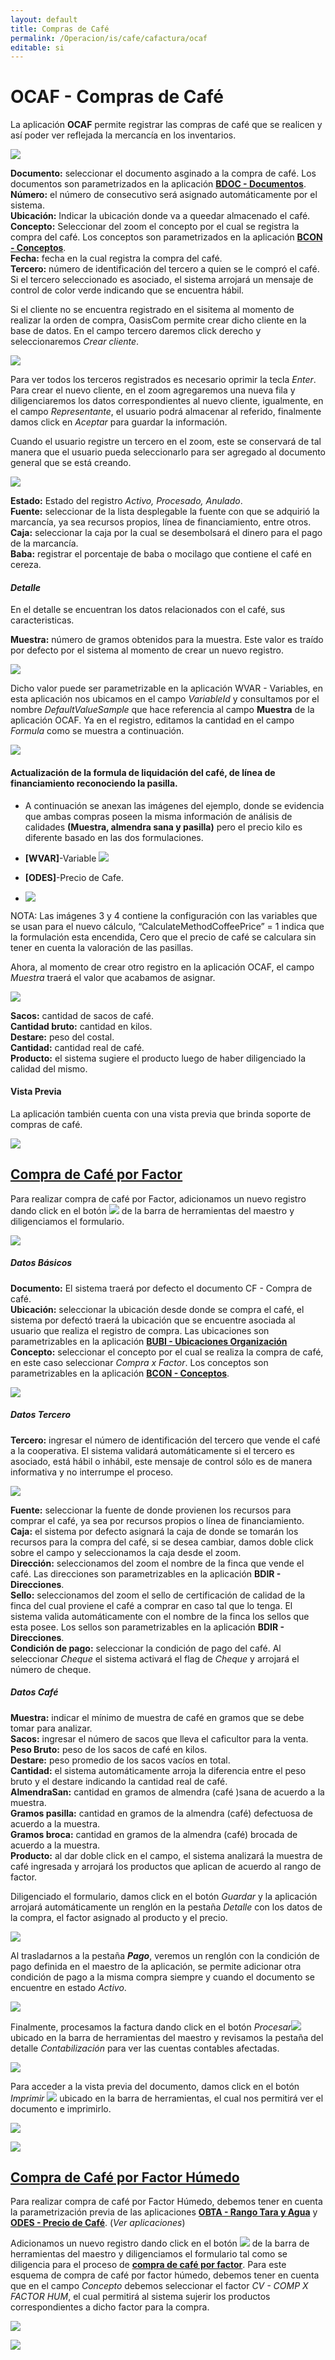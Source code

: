 ```yaml
---
layout: default
title: Compras de Café
permalink: /Operacion/is/cafe/cafactura/ocaf
editable: si
---
```


# OCAF - Compras de Café

La aplicación **OCAF** permite registrar las compras de café que se realicen y así poder ver reflejada la mercancía en los inventarios.  

![](ocaf.png)

**Documento:** seleccionar el documento asginado a la compra de café. Los documentos son parametrizados en la aplicación [**BDOC - Documentos**](http://docs.oasiscom.com/Operacion/common/bsistema/bdoc).  
**Número:** el número de consecutivo será asignado automáticamente por el sistema.  
**Ubicación:** Indicar la ubicación donde va a queedar almacenado el café.  
**Concepto:** Seleccionar del zoom el concepto por el cual se registra la compra del café. Los conceptos son parametrizados en la aplicación [**BCON - Conceptos**](http://docs.oasiscom.com/Operacion/common/bsistema/bcon).   
**Fecha:** fecha en la cual registra la compra del café.  
**Tercero:** número de identificación del tercero a quien se le compró el café. Si el tercero seleccionado es asociado, el sistema arrojará un mensaje de control de color verde indicando que se encuentra hábil.  

Si el cliente no se encuentra registrado en el sisitema al momento de realizar la orden de compra, OasisCom permite crear dicho cliente en la base de datos. En el campo tercero daremos click derecho y seleccionaremos _Crear cliente_.  

![](cliente.png)

Para ver todos los terceros registrados es necesario oprimir la tecla _Enter_. Para crear el nuevo cliente, en el zoom agregaremos una nueva fila y diligenciaremos los datos correspondientes al nuevo cliente, igualmente, en el campo _Representante_, el usuario podrá almacenar al referido, finalmente damos click en _Aceptar_ para guardar la información.  

Cuando el usuario registre un tercero en el zoom, este se conservará de tal manera que el usuario pueda seleccionarlo para ser agregado al documento general que se está creando.  

![](cliente1.png)

**Estado:** Estado del registro _Activo, Procesado, Anulado_.  
**Fuente:** seleccionar de la lista desplegable la fuente con que se adquirió la marcancía, ya sea recursos propios, línea de financiamiento, entre otros.  
**Caja:** seleccionar la caja por la cual se desembolsará el dinero para el pago de la marcancía.  
**Baba:** registrar el porcentaje de baba o mocilago que contiene el café en cereza.  

#### _Detalle_

En el detalle se encuentran los datos relacionados con el café, sus caracteristicas.  

**Muestra:** número de gramos obtenidos para la muestra. Este valor es traído por defecto por el sistema al momento de crear un nuevo registro.  

![](ocaf10.png)

 Dicho valor puede ser parametrizable en la aplicación WVAR - Variables, en esta aplicación nos ubicamos en el campo _VariableId_ y consultamos por el nombre _DefaultValueSample_ que hace referencia al campo **Muestra** de la aplicación OCAF. Ya en el registro, editamos la cantidad en el campo _Formula_ como se muestra a continuación.  

![](ocaf11.png)

#### **Actualización de la formula de liquidación del café, de línea de financiamiento reconociendo la pasilla.**  

* A continuación se anexan las imágenes del ejemplo, donde se evidencia que ambas compras poseen la misma información de análisis de calidades **(Muestra, almendra sana y pasilla)** pero el precio kilo es diferente basado en las dos formulaciones.
* **[WVAR]**-Variable
![](ocaf18.png)  

* **[ODES]**-Precio de Cafe.
* ![](ocaf19.png)



NOTA:   Las imágenes 3 y 4 contiene la configuración con las variables que se usan para el nuevo cálculo,   “CalculateMethodCoffeePrice”  = 1 indica que la formulación esta encendida, Cero que el precio de café se calculara sin tener en cuenta la valoración de las pasillas.


Ahora, al momento de crear otro registro en la aplicación OCAF, el campo _Muestra_ traerá el valor que acabamos de asignar.  

![](ocaf12.png)

**Sacos:** cantidad de sacos de café.  
**Cantidad bruto:** cantidad en kilos.  
**Destare:** peso del costal.  
**Cantidad:** cantidad real de café.  
**Producto:** el sistema sugiere el producto luego de haber diligenciado la calidad del mismo.  

#### Vista Previa

La aplicación también cuenta con una vista previa que brinda soporte de compras de café.  

![](ocaf1.png)


## [Compra de Café por Factor](http://docs.oasiscom.com/Operacion/is/cafe/cafactura/ocaf#compra-de-café-por-factor)

Para realizar compra de café por Factor, adicionamos un nuevo registro dando click en el botón ![](+.png) de la barra de herramientas del maestro y diligenciamos el formulario.  

![](ocaf2.png)

##### _Datos Básicos_

**Documento:** El sistema traerá por defecto el documento CF - Compra de café.  
**Ubicación:** seleccionar la ubicación desde donde se compra el café, el sistema por defectó traerá la ubicación que se encuentre asociada al usuario que realiza el registro de compra. Las ubicaciones son parametrizables en la aplicación [**BUBI - Ubicaciones Organización**](http://docs.oasiscom.com/Operacion/common/borgan/bubi) 
**Concepto:** seleccionar el concepto por el cual se realiza la compra de café, en este caso seleccionar _Compra x Factor_. Los conceptos son parametrizables en la aplicación [**BCON - Conceptos**](http://docs.oasiscom.com/Operacion/common/bsistema/bcon).  

![](ocaf3.png)

##### _Datos Tercero_

**Tercero:** ingresar el número de identificación del tercero que vende el café a la cooperativa. El sistema validará automáticamente si el tercero es asociado, está hábil o inhábil, este mensaje de control sólo es de manera informativa y no interrumpe el proceso.  

![](ocaf4.png)

**Fuente:** seleccionar la fuente de donde provienen los recursos para comprar el café, ya sea por recursos propios o línea de financiamiento.  
**Caja:** el sistema por defecto asignará la caja de donde se tomarán los recursos para la compra del café, si se desea cambiar, damos doble click sobre el campo y seleccionamos la caja desde el zoom.  
**Dirección:** seleccionamos del zoom el nombre de la finca que vende el café. Las direcciones son parametrizables en la aplicación **BDIR - Direcciones**.  
**Sello:** seleccionamos del zoom el sello de certificación de calidad de la finca del cual proviene el café a comprar en caso tal que lo tenga. El sistema valida automáticamente con el nombre de la finca los sellos que esta posee. Los sellos son parametrizables en la aplicación **BDIR - Direcciones**.  
**Condición de pago:** seleccionar la condición de pago del café. Al seleccionar _Cheque_ el sistema activará el flag de _Cheque_ y arrojará el número de cheque.  

##### _Datos Café_

**Muestra:** indicar el mínimo de muestra de café en gramos que se debe tomar para analizar.  
**Sacos:** ingresar el número de sacos que lleva el caficultor para la venta.  
**Peso Bruto:** peso de los sacos de café en kilos.  
**Destare:** peso promedio de los sacos vacíos en total.  
**Cantidad:** el sistema automáticamente arroja la diferencia entre el peso bruto y el destare indicando la cantidad real de café.  
**AlmendraSan:** cantidad en gramos de almendra (café )sana de acuerdo a la muestra.  
**Gramos pasilla:** cantidad en gramos de la almendra (café) defectuosa de acuerdo a la muestra.  
**Gramos broca:** cantidad en gramos de la almendra (café) brocada de acuerdo a la muestra.  
**Producto:** al dar doble click en el campo, el sistema analizará la muestra de café ingresada y arrojará los productos que aplican de acuerdo al rango de factor.  

Diligenciado el formulario, damos click en el botón _Guardar_ y la aplicación arrojará automáticamente un renglón en la pestaña _Detalle_ con los datos de la compra, el factor asignado al producto y el precio.  

![](ocaf5.png)

Al trasladarnos a la pestaña _**Pago**_, veremos un renglón con la condición de pago definida en el maestro de la aplicación, se permite adicionar otra condición de pago a la misma compra siempre y cuando el documento se encuentre en estado _Activo_.  

![](ocaf6.png)

Finalmente, procesamos la factura dando click en el botón _Procesar_![](procesar.png) ubicado en la barra de herramientas del maestro y revisamos la pestaña del detalle _Contabilización_ para ver las cuentas contables afectadas.  

![](ocaf7.png)

Para acceder a la vista previa del documento, damos click en el botón _Imprimir_ ![](impresion.png) ubicado en la barra de herramientas, el cual nos permitirá ver el documento e imprimirlo.  

![](ocaf8.png)  


![](ocaf9.png)

## [Compra de Café por Factor Húmedo](http://docs.oasiscom.com/Operacion/is/cafe/cafactura/ocaf#compra-de-café-por-factor-húmedo)

Para realizar compra de café por Factor Húmedo, debemos tener en cuenta la parametrización previa de las aplicaciones [**OBTA - Rango Tara y Agua**](http://docs.oasiscom.com/Operacion/is/cafe/caprecio/obta) y [**ODES - Precio de Café**](http://docs.oasiscom.com/Operacion/scm/compras/oprecio/odes). (_Ver aplicaciones_)

Adicionamos un nuevo registro dando click en el botón ![](+.png) de la barra de herramientas del maestro y diligenciamos el formulario tal como se diligencia para el proceso de [**compra de café por factor**](http://docs.oasiscom.com/Operacion/is/cafe/cafactura/ocaf#compra-de-café-por-factor). Para este esquema de compra de café por factor húmedo, debemos tener en cuenta que en el campo _Concepto_ debemos seleccionar el factor _CV - COMP X FACTOR HUM_, el cual permitirá al sistema sujerir los productos correspondientes a dicho factor para la compra.  


![](ocaf13.png)

![](ocaf14.png)